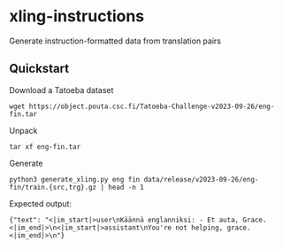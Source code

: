 # xling-instructions

Generate instruction-formatted data from translation pairs

## Quickstart

Download a Tatoeba dataset

```
wget https://object.pouta.csc.fi/Tatoeba-Challenge-v2023-09-26/eng-fin.tar
```

Unpack

```
tar xf eng-fin.tar
```

Generate

```
python3 generate_xling.py eng fin data/release/v2023-09-26/eng-fin/train.{src,trg}.gz | head -n 1
```

Expected output:

```
{"text": "<|im_start|>user\nKäännä englanniksi: - Et auta, Grace.<|im_end|>\n<|im_start|>assistant\nYou're not helping, grace.<|im_end|>\n"}
```
